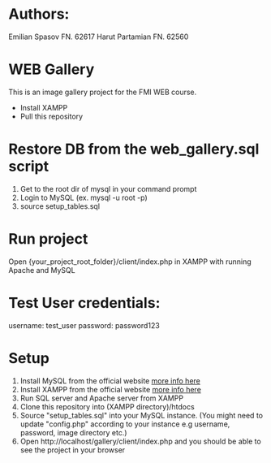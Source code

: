 # Authors:

Emilian Spasov FN. 62617
Harut Partamian FN. 62560

# WEB Gallery

This is an image gallery project for the FMI WEB course.

- Install XAMPP
- Pull this repository

# Restore DB from the web_gallery.sql script

1. Get to the root dir of mysql in your command prompt
2. Login to MySQL (ex. mysql -u root -p)
3. source setup_tables.sql

# Run project

Open {your_project_root_folder}/client/index.php in XAMPP with running Apache and MySQL

# Test User credentials:

username: test_user
password: password123

# Setup

1. Install MySQL from the official website [more info here](https://dev.mysql.com/doc/refman/8.0/en/installing.html)
2. Install XAMPP from the official website [more info here](https://www.apachefriends.org/download.html)
3. Run SQL server and Apache server from XAMPP
4. Clone this repository into (XAMPP directory)/htdocs
5. Source "setup_tables.sql" into your MySQL instance. (You might need to update "config.php" according to your instance e.g username, password, image directory etc.)
6. Open http://localhost/gallery/client/index.php and you should be able to see the project in your browser